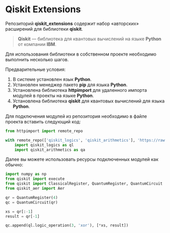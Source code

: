 # Qiskit Extensions

Репозиторий **qiskit_extensions** содержит набор «авторских» 
расширений для библиотеки **qiskit**.

> **Qiskit** — библиотека для квантовых вычислений на языке **Python** от компании **IBM**.

Для использования библиотеки в собственном проекте необходимо выполнить несколько шагов.

Предварительные условия:

1. В системе установлен язык **Python**.
2. Установлен менеджер пакето **pip** для языка **Python**.
3. Установлена библиотека **httpimport** для удаленного импорта модулей в проекты на языке **Python**.
4. Установлена библиотека **qiskit** для квантовых вычислений для языка **Python**.

Для подключения модулей из репозитория необходимо в файле проекта вставить следующий код:

```python
from httpimport import remote_repo

with remote_repo(['qiskit_logics', 'qiskit_arithmetics'], 'https://raw.githubusercontent.com/kochelev/qiskit_extensions/master/'):
    import qiskit_logics as ql
    import qiskit_arithmetics as qa
```

Далее вы можете использовать ресурсы подключенных модулей как обычно:

```python
import numpy as np
from qiskit import execute
from qiskit import ClassicalRegister, QuantumRegister, QuantumCircuit
from qiskit_aer import Aer

qr = QuantumRegister(4)
qc = QuantumCircuit(qr)

xs = qr[:-1]
result = qr[-1]

qc.append(ql.logic_operation(3, 'xor'), [*xs, result])
```
